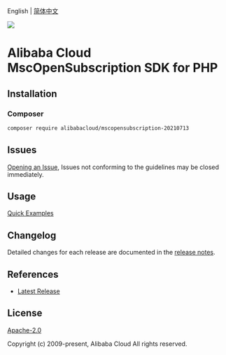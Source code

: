 English | [简体中文](README-CN.md)

![](https://aliyunsdk-pages.alicdn.com/icons/AlibabaCloud.svg)

# Alibaba Cloud MscOpenSubscription SDK for PHP

## Installation

### Composer

```bash
composer require alibabacloud/mscopensubscription-20210713
```

## Issues

[Opening an Issue](https://github.com/aliyun/alibabacloud-php-sdk/issues/new), Issues not conforming to the guidelines may be closed immediately.

## Usage

[Quick Examples](https://github.com/aliyun/alibabacloud-php-sdk/blob/master/docs/0-Examples-EN.md#quick-examples)

## Changelog

Detailed changes for each release are documented in the [release notes](./ChangeLog.txt).

## References

* [Latest Release](https://github.com/aliyun/alibabacloud-php-sdk/)

## License

[Apache-2.0](http://www.apache.org/licenses/LICENSE-2.0)

Copyright (c) 2009-present, Alibaba Cloud All rights reserved.
